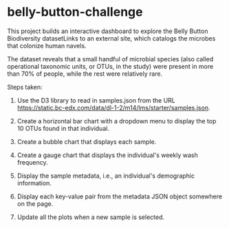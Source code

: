 # belly-button-challenge

This project builds an interactive dashboard to explore the Belly Button Biodiversity datasetLinks to an external site, which catalogs the microbes that colonize human navels.

The dataset reveals that a small handful of microbial species (also called operational taxonomic units, or OTUs, in the study) were present in more than 70% of people, while the rest were relatively rare.

Steps taken:

1) Use the D3 library to read in samples.json from the URL https://static.bc-edx.com/data/dl-1-2/m14/lms/starter/samples.json.

2) Create a horizontal bar chart with a dropdown menu to display the top 10 OTUs found in that individual.

3) Create a bubble chart that displays each sample.

4) Create a gauge chart that displays the individual's weekly wash frequency.

5) Display the sample metadata, i.e., an individual's demographic information.

6) Display each key-value pair from the metadata JSON object somewhere on the page.

7) Update all the plots when a new sample is selected.
